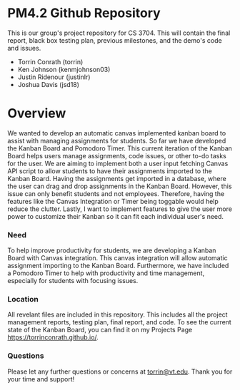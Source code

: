 # PM4.2 Github Repository
This is our group's project repository for CS 3704. This will contain the final report, black box testing plan, previous milestones, and the demo's code and issues.

- Torrin Conrath (torrin) 
- Ken Johnson (kenmjohnson03)
- Justin Ridenour (justinlr)
- Joshua Davis (jsd18)

# Overview
We wanted to develop an automatic canvas implemented kanban board to assist with managing assignments for students. So far we have developed the Kanban Board and Pomodoro Timer. This current iteration of the Kanban Board helps users manage assignments, code issues, or other to-do tasks for the user. We are aiming to implement both a user input fetching Canvas API script to allow students to have their assignments imported to the Kanban Board. Having the assignments get imported in a database, where the user can drag and drop assignments in the Kanban Board. However, this issue can only benefit students and not employees. Therefore, having the features like the Canvas Integration or Timer being toggable would help reduce the clutter. Lastly, I want to implement features to give the user more power to customize their Kanban so it can fit each individual user's need.

### Need
To help improve productivity for students, we are developing a Kanban Board with Canvas integration. This canvas integration will allow automatic assignment importing to the Kanban Board. Furthermore, we have included a Pomodoro Timer to help with productivity and time management, especially for students with focusing issues.

### Location
All revelant files are included in this repository. This includes all the project management reports, testing plan, final report, and code. To see the current state of the Kanban Board, you can find it on my Projects Page https://torrinconrath.github.io/.

### Questions
Please let any further questions or concerns at torrin@vt.edu. Thank you for your time and support!
